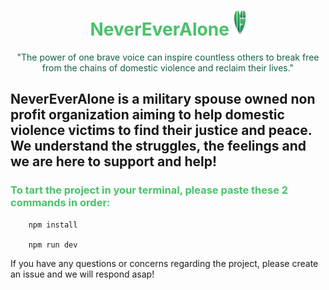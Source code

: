 <h1 style='color:#4AC16A; text-align: center'> NeverEverAlone <img src='./src/assets/logo.svg'  alt='NeverEverAlone Logo' style="width:20px;height:40px;"></h1> 

<p style='color:#106142; text-align: center '> "The power of one brave voice can inspire countless others to break free from the chains of domestic violence and reclaim their lives."</p>

<h2>NeverEverAlone is a military spouse owned non profit organization aiming to help domestic violence victims to find their justice and peace. We understand the struggles, the feelings and we are here to support and help! </h2>

<h3 style='color:#4AC16A;'> To tart the project in your terminal, please paste these 2 commands in order: </h3>

        npm install 
        
        npm run dev

If you have any questions or concerns regarding the project, please create an issue and we will respond asap!
